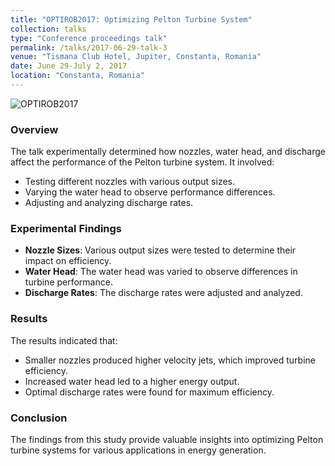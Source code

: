 ```yaml
---
title: "OPTIROB2017: Optimizing Pelton Turbine System"
collection: talks
type: "Conference proceedings talk"
permalink: /talks/2017-06-29-talk-3
venue: "Tismana Club Hotel, Jupiter, Constanta, Romania"
date: June 29-July 2, 2017
location: "Constanta, Romania"
---
```


![OPTIROB2017](https://static.wixstatic.com/media/14bf21_efa523bb3f604d6fb1940a8d48dc3396.jpeg)

### Overview

The talk experimentally determined how nozzles, water head, and discharge affect the performance of the Pelton turbine system. It involved:
- Testing different nozzles with various output sizes.
- Varying the water head to observe performance differences.
- Adjusting and analyzing discharge rates.

### Experimental Findings

- **Nozzle Sizes**: Various output sizes were tested to determine their impact on efficiency.
- **Water Head**: The water head was varied to observe differences in turbine performance.
- **Discharge Rates**: The discharge rates were adjusted and analyzed.

### Results

The results indicated that:
- Smaller nozzles produced higher velocity jets, which improved turbine efficiency.
- Increased water head led to a higher energy output.
- Optimal discharge rates were found for maximum efficiency.

### Conclusion

The findings from this study provide valuable insights into optimizing Pelton turbine systems for various applications in energy generation.

